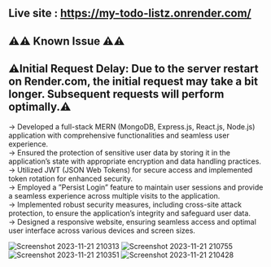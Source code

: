 ## Live site : https://my-todo-listz.onrender.com/
 ## ⚠⚠ Known Issue ⚠⚠

⚠Initial Request Delay: Due to the server restart on Render.com, the initial request may take a bit longer. Subsequent requests will perform optimally.⚠
--------------------------------------------------------------------------
-> Developed a full-stack MERN (MongoDB, Express.js, React.js, Node.js) application
with comprehensive functionalities and seamless user experience. <br>
-> Ensured the protection of sensitive user data by storing it in the application’s state
with appropriate encryption and data handling practices.<br>
-> Utilized JWT (JSON Web Tokens) for secure access and implemented token
rotation for enhanced security.<br>
-> Employed a ”Persist Login” feature to maintain user sessions and provide a
seamless experience across multiple visits to the application.<br>
-> Implemented robust security measures, including cross-site attack protection, to
ensure the application’s integrity and safeguard user data.<br>
-> Designed a responsive website, ensuring seamless access and optimal user
interface across various devices and screen sizes.

![Screenshot 2023-11-21 210313](https://github.com/sohilvp/MERN-todo-app-frontend/assets/128142808/82acc323-4574-44e7-9462-81ea9564bb5e)
![Screenshot 2023-11-21 210755](https://github.com/sohilvp/MERN-todo-app-frontend/assets/128142808/fa111ffb-8ead-494a-84b8-99e0e1b56c86)
![Screenshot 2023-11-21 210351](https://github.com/sohilvp/MERN-todo-app-frontend/assets/128142808/58d81b69-90e5-419b-b13a-4a57f5a8564c)
![Screenshot 2023-11-21 210428](https://github.com/sohilvp/MERN-todo-app-frontend/assets/128142808/661f0ca3-e837-4070-9ce6-ed9c3928b19b)
